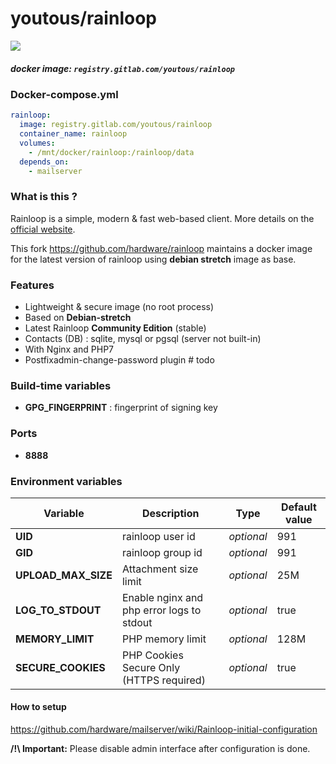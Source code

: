 # youtous/rainloop

![](https://i.goopics.net/nI.png)


##### docker image: `registry.gitlab.com/youtous/rainloop`

### Docker-compose.yml

```yml
rainloop:
  image: registry.gitlab.com/youtous/rainloop
  container_name: rainloop
  volumes:
    - /mnt/docker/rainloop:/rainloop/data
  depends_on:
    - mailserver
```

### What is this ?

Rainloop is a simple, modern & fast web-based client. 
More details on the [official website](http://www.rainloop.net/).

This fork  https://github.com/hardware/rainloop maintains a docker image for the latest version of rainloop using **debian stretch** image as base.


### Features
- Lightweight & secure image (no root process)
- Based on **Debian-stretch**
- Latest Rainloop **Community Edition** (stable)
- Contacts (DB) : sqlite, mysql or pgsql (server not built-in)
- With Nginx and PHP7
- Postfixadmin-change-password plugin # todo

### Build-time variables
- **GPG_FINGERPRINT** : fingerprint of signing key

### Ports
- **8888**

### Environment variables
| Variable | Description | Type | Default value |
| -------- | ----------- | ---- | ------------- |
| **UID** | rainloop user id | *optional* | 991
| **GID** | rainloop group id | *optional* | 991
| **UPLOAD_MAX_SIZE** | Attachment size limit | *optional* | 25M
| **LOG_TO_STDOUT** | Enable nginx and php error logs to stdout | *optional* | true
| **MEMORY_LIMIT** | PHP memory limit | *optional* | 128M
| **SECURE_COOKIES** | PHP Cookies Secure Only (HTTPS required) | *optional* | true

#### How to setup

https://github.com/hardware/mailserver/wiki/Rainloop-initial-configuration

**/!\\ Important:** Please disable admin interface after configuration is done. 